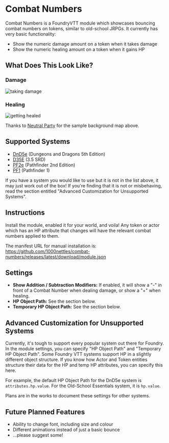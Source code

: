 # Combat Numbers

Combat Numbers is a FoundryVTT module which showcases bouncing combat numbers on tokens, similar to old-school JRPGs. It currently has very basic functionality:

* Show the numeric damage amount on a token when it takes damage
* Show the numeric healing amount on a token when it gains HP

## What Does This Look Like?

### Damage
![taking damage](img/preview1.gif)

### Healing 
![getting healed](img/preview2.gif)

Thanks to [Neutral Party](https://www.patreon.com/neutralparty) for the sample background map above.

## Supported Systems

* [DnD5e](https://foundryvtt.com/packages/dnd5e/) (Dungeons and Dragons 5th Edition)
* [D35E](https://foundryvtt.com/packages/D35E/) (3.5 SRD)
* [PF2e](https://foundryvtt.com/packages/pf2e/) (Pathfinder 2nd Edition)
* [PF1](https://foundryvtt.com/packages/pf1/) (Pathfinder 1)

If you have a system you would like to use but it is not in the list above, it may just work out of the box! If you're finding that it is not or misbehaving, read the section entitled "Advanced Customization for Unsupported Systems".

## Instructions

Install the module, enabled it for your world, and voila! Any token or actor which has an HP attribute that changes will have the relevant combat numbers applied to them.

The manifest URL for manual installation is: https://github.com/1000nettles/combat-numbers/releases/latest/download/module.json

## Settings

* **Show Addition / Subtraction Modifiers:** If enabled, it will show a "-" in front of a Combat Number when dealing damage, or show a "+" when healing.
* **HP Object Path:** See the section below.
* **Temporary HP Object Path:** See the section below.

## Advanced Customization for Unsupported Systems

Currently, it's tough to support every popular system out there for Foundry. In the module settings, you can specify "HP Object Path" and "Temporary HP Object Path". Some Foundry VTT systems support HP in a slightly different object structure. If you know how Actor and Token entities structure their data for the HP and temp HP attributes, you can specify this here.

For example, the default HP Object Path for the DnD5e system is `attributes.hp.value`. For the Old-School Essentials system, it is `hp.value`.

Plans are in the works to document these settings for other systems.

## Future Planned Features

* Ability to change font, including size and colour
* Different animations instead of just a basic bounce
* ...please suggest some!
